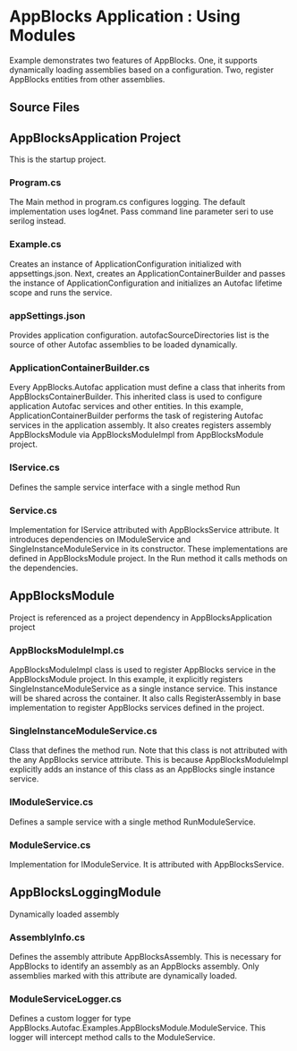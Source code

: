 # AppBlocks Application : Using Modules  

Example demonstrates two features of AppBlocks. One, it supports dynamically loading assemblies based on a configuration. Two, register AppBlocks entities from other assemblies. 

## Source Files

## AppBlocksApplication Project
This is the startup project.

### Program.cs
The Main method in program.cs configures logging. The default implementation uses log4net. Pass command line parameter seri to use serilog instead.

### Example.cs
Creates an instance of ApplicationConfiguration initialized with appsettings.json.  Next, creates an ApplicationContainerBuilder and passes the instance of ApplicationConfiguration and initializes an Autofac lifetime scope and runs the service. 

### appSettings.json
Provides application configuration. autofacSourceDirectories list is the source of other Autofac assemblies to be loaded dynamically. 

### ApplicationContainerBuilder.cs
Every AppBlocks.Autofac application must define a class that inherits from AppBlocksContainerBuilder. This inherited class is used to configure application Autofac services and other entities. In this example, ApplicationContainerBuilder performs the task of registering Autofac services in the application assembly. It also creates registers assembly AppBlocksModule via AppBlocksModuleImpl from AppBlocksModule project. 

### IService.cs
Defines the sample service interface with a single method Run

### Service.cs
Implementation for IService attributed with AppBlocksService attribute. It introduces dependencies on IModuleService and SingleInstanceModuleService in its constructor. These implementations are defined in AppBlocksModule project. In the Run method it calls methods on the dependencies. 

## AppBlocksModule
Project is referenced as a project dependency in AppBlocksApplication project

### AppBlocksModuleImpl.cs
AppBlocksModuleImpl class is used to register AppBlocks service in the AppBlocksModule project. In this example, it explicitly registers SingleInstanceModuleService as a single instance service. This instance will be shared across the container.  It also calls RegisterAssembly in base implementation to register AppBlocks services defined in the project. 

### SingleInstanceModuleService.cs
Class that defines the method run. Note that this class is not attributed with the any AppBlocks service attribute. This is because AppBlocksModuleImpl explicitly adds an instance of this class as an AppBlocks single instance service. 

### IModuleService.cs
Defines a sample service with a single method RunModuleService. 

### ModuleService.cs
Implementation for IModuleService. It is attributed with AppBlocksService. 

## AppBlocksLoggingModule
Dynamically loaded assembly

### AssemblyInfo.cs
Defines the assembly attribute AppBlocksAssembly. This is necessary for AppBlocks to identify an assembly as an AppBlocks assembly. Only assemblies marked with this attribute are dynamically loaded.

### ModuleServiceLogger.cs
Defines a custom logger for type AppBlocks.Autofac.Examples.AppBlocksModule.ModuleService. This logger will intercept method calls to the ModuleService. 


